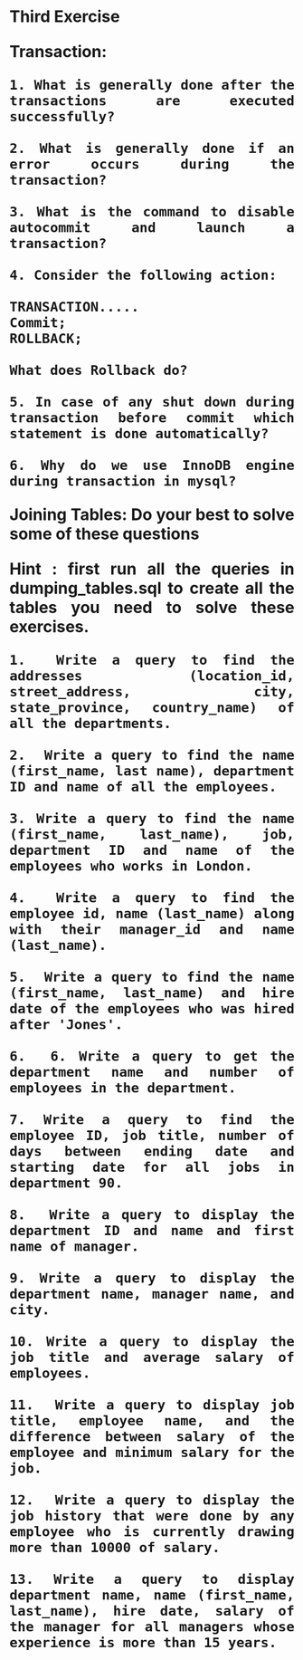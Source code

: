 # Third Exercise


<div align="justify">
    <b style="font-size:28px;">
    
Transaction:
                

    1. What is generally done after the transactions are executed successfully? 
    
    2. What is generally done if an error occurs during the transaction?
    
    3. What is the command to disable autocommit and launch a transaction?
    
    4. Consider the following action:

    TRANSACTION.....
    Commit;
    ROLLBACK;

    What does Rollback do?

    5. In case of any shut down during transaction before commit which statement is done automatically?

    6. Why do we use InnoDB engine during transaction in mysql?

Joining Tables:
Do your best to solve some of these questions

**Hint** : first run all the queries in dumping_tables.sql to create all the tables you need to solve these exercises.

    1.  Write a query to find the addresses (location_id, street_address, city, state_province, country_name) of all the departments.

    2.  Write a query to find the name (first_name, last name), department ID and name of all the employees. 

    3. Write a query to find the name (first_name, last_name), job, department ID and name of the employees who works in London.

    4.  Write a query to find the employee id, name (last_name) along with their manager_id and name (last_name). 

    5.  Write a query to find the name (first_name, last_name) and hire date of the employees who was hired after 'Jones'. 

    6.  6. Write a query to get the department name and number of employees in the department. 

    7. Write a query to find the employee ID, job title, number of days between ending date and starting date for all jobs in department 90.

    8.  Write a query to display the department ID and name and first name of manager. 

    9. Write a query to display the department name, manager name, and city. 

    10. Write a query to display the job title and average salary of employees. 

    11.  Write a query to display job title, employee name, and the difference between salary of the employee and minimum salary for the job. 

    12.  Write a query to display the job history that were done by any employee who is currently drawing more than 10000 of salary. 

    13. Write a query to display department name, name (first_name, last_name), hire date, salary of the manager for all managers whose experience is more than 15 years.
</b>
</div>